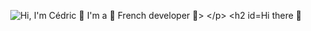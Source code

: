 <p align="center">
  <img src="https://github.com/CedricMrt/CedricMrt/github/Animation.gif" alt="Hi, I'm Cédric 👋 I'm a 🚀 French developer 🚀>
</p>

## Hi there 👋

<!--
**CedricMrt/CedricMrt** is a ✨ _special_ ✨ repository because its `README.md` (this file) appears on your GitHub profile.

Here are some ideas to get you started:

- 🔭 I’m currently working on ...
- 🌱 I’m currently learning ...
- 👯 I’m looking to collaborate on ...
- 🤔 I’m looking for help with ...
- 💬 Ask me about ...
- 📫 How to reach me: ...
- 😄 Pronouns: ...
- ⚡ Fun fact: ...
-->
